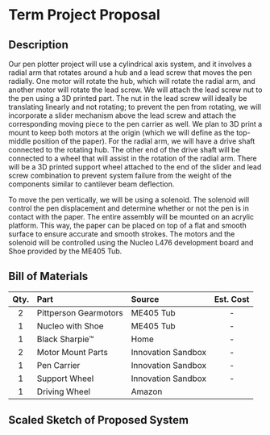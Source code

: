 # Term Project Proposal

## Description

Our pen plotter project will use a cylindrical axis system, and it involves a radial arm that rotates around a hub and a lead screw that moves the pen 
radially. One motor will rotate the hub, which will rotate the radial arm, and another motor will rotate the lead screw. We will attach the lead screw nut
to the pen using a 3D printed part. The nut in the lead screw will ideally be translating linearly and not rotating; to prevent the pen from rotating, 
we will incorporate a slider mechanism above the lead screw and attach the corresponding moving piece to the pen carrier as well. We plan to 3D print a 
mount to keep both motors at the origin (which we will define as the top-middle position of the paper). For the radial arm, we will have a drive shaft 
connected to the rotating hub. The other end of the drive shaft will be connected to a wheel that will assist in the rotation of the radial arm. There will 
be a 3D printed support wheel attached to the end of the slider and lead screw combination to prevent system failure from the weight of the components
similar to cantilever beam deflection.

To move the pen vertically, we will be using a solenoid. The solenoid will control the pen displacement and determine whether or not the pen is in 
contact with the paper. The entire assembly will be mounted on an acrylic platform. This way, the paper can be placed on top of a flat and smooth surface 
to ensure accurate and smooth strokes. The motors and the solenoid will be controlled using the Nucleo L476 development board and Shoe provided by 
the ME405 Tub.

## Bill of Materials

| Qty. | Part                  | Source                | Est. Cost |
|:----:|:----------------------|:----------------------|:---------:|
|  2   | Pittperson Gearmotors | ME405 Tub             |     -     |
|  1   | Nucleo with Shoe      | ME405 Tub             |     -     |
|  1   | Black  Sharpie&trade; | Home                  |     -     |
|  2   | Motor Mount Parts     | Innovation Sandbox    |     -     |
|  1   | Pen Carrier           | Innovation Sandbox    |     -     |
|  1   | Support Wheel         | Innovation Sandbox    |     -     |
|  1   | Driving Wheel         | Amazon                |           |

## Scaled Sketch of Proposed System


